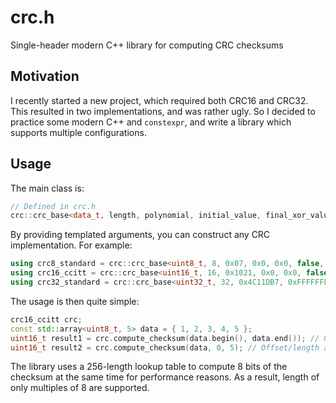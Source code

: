 # crc.h
Single-header modern C++ library for computing CRC checksums

## Motivation

I recently started a new project, which required both CRC16 and CRC32. This resulted in two implementations, and was rather ugly. So I decided to practice some modern C++ and `constexpr`, and write a library which supports multiple configurations. 

## Usage

The main class is:
```cpp
// Defined in crc.h
crc::crc_base<data_t, length, polynomial, initial_value, final_xor_value, reflect_input, reflect_output>
```

By providing templated arguments, you can construct any CRC implementation. For example:

```cpp
using crc8_standard = crc::crc_base<uint8_t, 8, 0x07, 0x0, 0x0, false, false>;
using crc16_ccitt = crc::crc_base<uint16_t, 16, 0x1021, 0x0, 0x0, false, false>;
using crc32_standard = crc::crc_base<uint32_t, 32, 0x4C11DB7, 0xFFFFFFFF, 0xFFFFFFFF, true, true>;
```

The usage is then quite simple:

```cpp
crc16_ccitt crc;
const std::array<uint8_t, 5> data = { 1, 2, 3, 4, 5 };
uint16_t result1 = crc.compute_checksum(data.begin(), data.end()); // 0x8208 
uint16_t result2 = crc.compute_checksum(data, 0, 5); // Offset/length also supported
```

The library uses a 256-length lookup table to compute 8 bits of the checksum at the same time for performance reasons. As a result, length of only multiples of 8 are supported.